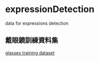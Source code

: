 # expressionDetection
data for expressions detection

## 戴眼鏡訓練資料集
[glasses training dataset](https://github.com/nptumis/expressionDetection/releases/download/v1.0/training.dataset.glasses.zip) 

